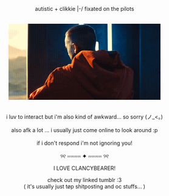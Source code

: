 <div align="center">

autistic + clikkie |-/ fixated on the pilots<br><br>

<img src="https://github.com/333vignette/333vignette/raw/main/ezgif-5142f457c3da78-ezgif.com-optimize.gif" alt="bishop clancy" width="400"/><br><br>

i luv to interact but i'm also kind of awkward... so sorry (ノ_<。)<br><br>
also afk a lot ... i usually just come online to look around :p <br><br>
if i don't respond i'm not ignoring you!<br><br>
୨୧ ⏔⏔⏔⏔ ✦ ⏔⏔⏔⏔ ୨୧

I LOVE CLANCYBEARER!

check out my linked tumblr :3 <br>
( it's usually just tøp shitposting and oc stuffs... )

</div>
